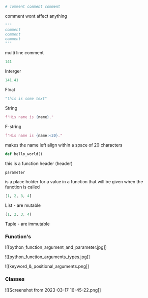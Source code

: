 ```python
# comment comment comment
```
comment wont affect anything 

```python
"""
comment
comment
comment
"""
```
multi line comment

```python
141
```
Interger

```python
141.41
```
Float

```python
"this is some text"
```
String

```python
f"His name is {name}."
```
F-string

```python
f"His name is {name:<20}."
```
makes the name left align within a space of 20 characters

```python
def hello_world()
```
this is a function header (header)

```python
parameter
```
is a place holder for a value in a function that will be given when the function is called

```python
[1, 2, 3, 4]
```
List - are mutable

```python
(1, 2, 3, 4)
```
Tuple - are immutable


### Function's

![[python_function_argument_and_parameter.jpg]]

![[python_function_arguments_types.jpg]]

![[keyword_&_positional_arguments.png]]

### Classes

![[Screenshot from 2023-03-17 16-45-22.png]]
